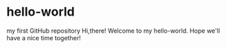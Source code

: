 # hello-world
my first GitHub repository
Hi,there!
Welcome to my hello-world.
Hope we'll have a nice time together!

